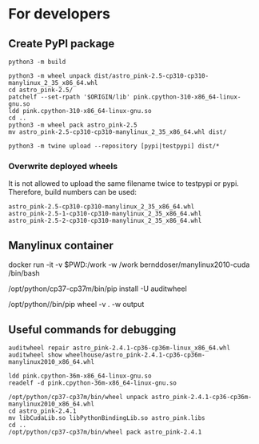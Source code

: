 # For developers

## Create PyPI package

```
python3 -m build

python3 -m wheel unpack dist/astro_pink-2.5-cp310-cp310-manylinux_2_35_x86_64.whl 
cd astro_pink-2.5/
patchelf --set-rpath '$ORIGIN/lib' pink.cpython-310-x86_64-linux-gnu.so 
ldd pink.cpython-310-x86_64-linux-gnu.so 
cd ..
python3 -m wheel pack astro_pink-2.5
mv astro_pink-2.5-cp310-cp310-manylinux_2_35_x86_64.whl dist/

python3 -m twine upload --repository [pypi|testpypi] dist/*
```

### Overwrite deployed wheels

It is not allowed to upload the same filename twice to testpypi or pypi.
Therefore, build numbers can be used:

```
astro_pink-2.5-cp310-cp310-manylinux_2_35_x86_64.whl
astro_pink-2.5-1-cp310-cp310-manylinux_2_35_x86_64.whl
astro_pink-2.5-2-cp310-cp310-manylinux_2_35_x86_64.whl
```


## Manylinux container

docker run -it -v $PWD:/work -w /work bernddoser/manylinux2010-cuda /bin/bash

/opt/python/cp37-cp37m/bin/pip install -U auditwheel

/opt/python/<python version>/bin/pip wheel -v . -w output



## Useful commands for debugging

```
auditwheel repair astro_pink-2.4.1-cp36-cp36m-linux_x86_64.whl 
auditwheel show wheelhouse/astro_pink-2.4.1-cp36-cp36m-manylinux2010_x86_64.whl 
```
```
ldd pink.cpython-36m-x86_64-linux-gnu.so 
readelf -d pink.cpython-36m-x86_64-linux-gnu.so
```
```
/opt/python/cp37-cp37m/bin/wheel unpack astro_pink-2.4.1-cp36-cp36m-manylinux2010_x86_64.whl 
cd astro_pink-2.4.1
mv libCudaLib.so libPythonBindingLib.so astro_pink.libs
cd ..
/opt/python/cp37-cp37m/bin/wheel pack astro_pink-2.4.1
```
